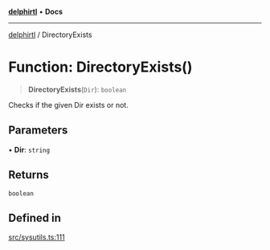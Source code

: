[**delphirtl**](../README.md) • **Docs**

***

[delphirtl](../globals.md) / DirectoryExists

# Function: DirectoryExists()

> **DirectoryExists**(`Dir`): `boolean`

Checks if the given Dir exists or not.

## Parameters

• **Dir**: `string`

## Returns

`boolean`

## Defined in

[src/sysutils.ts:111](https://github.com/chuacw/delphirtl/blob/f0fe3802fcf930859eb4297a0ec19446d57ff540/src/sysutils.ts#L111)
